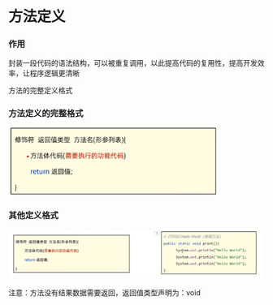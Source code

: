 # 方法定义

### 作用

封装一段代码的语法结构，可以被重复调用，以此提高代码的复用性，提高开发效率，让程序逻辑更清晰

方法的完整定义格式

### 方法定义的完整格式

![](<../.gitbook/assets/屏幕截图 2022-10-19 175148 (1) (1).png>)

### 其他定义格式

![](<../.gitbook/assets/image (1) (1).png>)

注意：方法没有结果数据需要返回，返回值类型声明为：void

